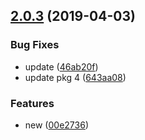 ## [2.0.3](https://github.com/amalgupta08/lerna-repo/compare/@amalgupta08/pkg4@2.0.3...@amalgupta08/pkg4@2.0.3) (2019-04-03)


### Bug Fixes

* update ([46ab20f](https://github.com/amalgupta08/lerna-repo/commit/46ab20f))
* update pkg 4 ([643aa08](https://github.com/amalgupta08/lerna-repo/commit/643aa08))


### Features

* new ([00e2736](https://github.com/amalgupta08/lerna-repo/commit/00e2736))



